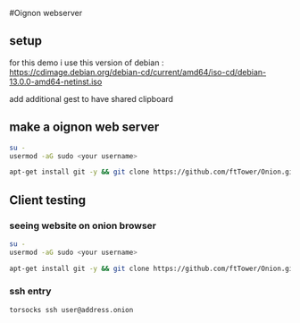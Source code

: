 #Oignon webserver

## setup

for this demo i use this version of debian : https://cdimage.debian.org/debian-cd/current/amd64/iso-cd/debian-13.0.0-amd64-netinst.iso

add additional gest to have shared clipboard


## make a oignon web server 

```bash
su -
usermod -aG sudo <your username>
```

```bash
apt-get install git -y && git clone https://github.com/ftTower/Onion.git Onion && cd Onion && make start 
```

## Client testing

### seeing website on onion browser

```bash
su -
usermod -aG sudo <your username>
```

```bash
apt-get install git -y && git clone https://github.com/ftTower/Onion.git Onion && cd Onion && make client
```

### ssh entry

```bash
torsocks ssh user@address.onion
```